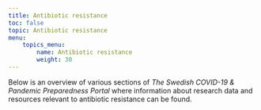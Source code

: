 ```yaml
---
title: Antibiotic resistance
toc: false
topic: Antibiotic resistance
menu:
    topics_menu:
        name: Antibiotic resistance
        weight: 30
---
```


Below is an overview of various sections of *The Swedish COVID-19 & Pandemic Preparedness Portal* where information about research data and resources relevant to antibiotic resistance can be found.
